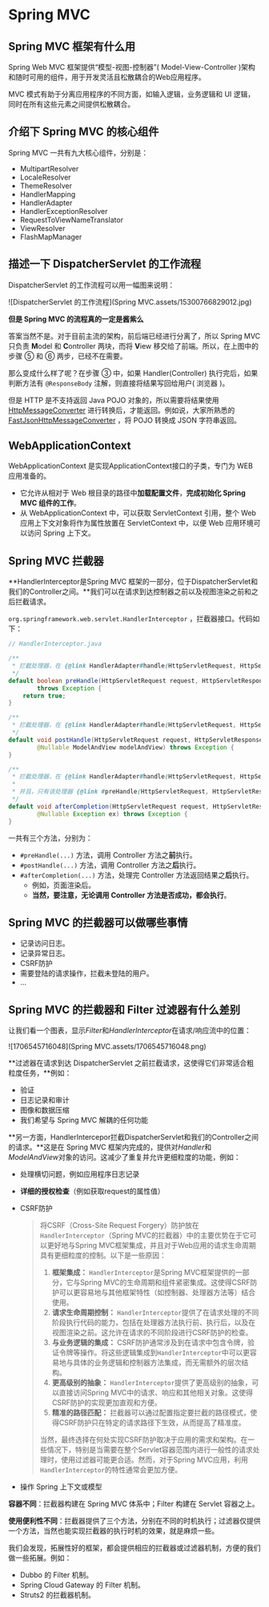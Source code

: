 #  Spring MVC 



## Spring MVC 框架有什么用



Spring Web MVC 框架提供“模型-视图-控制器”( Model-View-Controller )架构和随时可用的组件，用于开发灵活且松散耦合的Web应用程序。

MVC 模式有助于分离应用程序的不同方面，如输入逻辑，业务逻辑和 UI 逻辑，同时在所有这些元素之间提供松散耦合。





## 介绍下 Spring MVC 的核心组件



Spring MVC 一共有九大核心组件，分别是：

- MultipartResolver
- LocaleResolver
- ThemeResolver
- HandlerMapping
- HandlerAdapter
- HandlerExceptionResolver
- RequestToViewNameTranslator
- ViewResolver
- FlashMapManager



## 描述一下 DispatcherServlet 的工作流程



DispatcherServlet 的工作流程可以用一幅图来说明：

![DispatcherServlet 的工作流程](Spring MVC.assets/15300766829012.jpg)



**但是 Spring MVC 的流程真的一定是酱紫么**

答案当然不是。对于目前主流的架构，前后端已经进行分离了，所以 Spring MVC 只负责 **M**odel 和 **C**ontroller 两块，而将 **V**iew 移交给了前端。所以，在上图中的步骤 ⑤ 和 ⑥ 两步，已经不在需要。

那么变成什么样了呢？在步骤 ③ 中，如果 Handler(Controller) 执行完后，如果判断方法有 `@ResponseBody` 注解，则直接将结果写回给用户( 浏览器 )。

但是 HTTP 是不支持返回 Java POJO 对象的，所以需要将结果使用 [HttpMessageConverter](http://svip.iocoder.cn/Spring-MVC/HandlerAdapter-5-HttpMessageConverter/) 进行转换后，才能返回。例如说，大家所熟悉的 [FastJsonHttpMessageConverter](https://github.com/alibaba/fastjson/wiki/在-Spring-中集成-Fastjson) ，将 POJO 转换成 JSON 字符串返回。



## WebApplicationContext

WebApplicationContext 是实现ApplicationContext接口的子类，专门为 WEB 应用准备的。

- 它允许从相对于 Web 根目录的路径中**加载配置文件**，**完成初始化 Spring MVC 组件的工作**。
- 从 WebApplicationContext 中，可以获取 ServletContext 引用，整个 Web 应用上下文对象将作为属性放置在 ServletContext 中，以便 Web 应用环境可以访问 Spring 上下文。





## Spring MVC 拦截器

**HandlerInterceptor是Spring MVC 框架的一部分，位于DispatcherServlet和我们的Controller之间。**我们可以在请求到达控制器之前以及视图渲染之前和之后拦截请求。

`org.springframework.web.servlet.HandlerInterceptor` ，拦截器接口。代码如下：

```java
// HandlerInterceptor.java

/**
 * 拦截处理器，在 {@link HandlerAdapter#handle(HttpServletRequest, HttpServletResponse, Object)} 执行之前
 */
default boolean preHandle(HttpServletRequest request, HttpServletResponse response, Object handler)
		throws Exception {
	return true;
}

/**
 * 拦截处理器，在 {@link HandlerAdapter#handle(HttpServletRequest, HttpServletResponse, Object)} 执行成功之后
 */
default void postHandle(HttpServletRequest request, HttpServletResponse response, Object handler,
		@Nullable ModelAndView modelAndView) throws Exception {
}

/**
 * 拦截处理器，在 {@link HandlerAdapter#handle(HttpServletRequest, HttpServletResponse, Object)} 执行完之后，无论成功还是失败
 *
 * 并且，只有该处理器 {@link #preHandle(HttpServletRequest, HttpServletResponse, Object)} 执行成功之后，才会被执行
 */
default void afterCompletion(HttpServletRequest request, HttpServletResponse response, Object handler,
		@Nullable Exception ex) throws Exception {
}
```



一共有三个方法，分别为：

- `#preHandle(...)` 方法，调用 Controller 方法之**前**执行。
- `#postHandle(...)` 方法，调用 Controller 方法之**后**执行。
- `#afterCompletion(...)` 方法，处理完 Controller 方法返回结果之**后**执行。
  - 例如，页面渲染后。
  - **当然，要注意，无论调用 Controller 方法是否成功，都会执行**。





## Spring MVC 的拦截器可以做哪些事情

- 记录访问日志。
- 记录异常日志。
- CSRF防护
- 需要登陆的请求操作，拦截未登陆的用户。
- …







## Spring MVC 的拦截器和 Filter 过滤器有什么差别

让我们看一个图表，显示*Filter*和*HandlerInterceptor*在请求/响应流中的位置：

![1706545716048](Spring MVC.assets/1706545716048.png)

**过滤器在请求到达 DispatcherServlet 之前拦截请求，这使得它们非常适合粗粒度任务，**例如：

- 验证
- 日志记录和审计
- 图像和数据压缩
- 我们希望与 Spring MVC 解耦的任何功能

**另一方面，HandlerIntercepor拦截DispatcherServlet和我们的Controller之间的请求。**这是在 Spring MVC 框架内完成的，提供对*Handler*和*ModelAndView*对象的访问。这减少了重复并允许更细粒度的功能，例如：

- 处理横切问题，例如应用程序日志记录

- **详细的授权检查**（例如获取request的属性值）

- CSRF防护

  >
  >将CSRF（Cross-Site Request Forgery）防护放在`HandlerInterceptor`（Spring MVC的拦截器）中的主要优势在于它可以更好地与Spring MVC框架集成，并且对于Web应用的请求生命周期具有更细粒度的控制。以下是一些原因：
  >
  >1. **框架集成：** `HandlerInterceptor`是Spring MVC框架提供的一部分，它与Spring MVC的生命周期和组件紧密集成。这使得CSRF防护可以更容易地与其他框架特性（如控制器、处理器方法等）结合使用。
  >2. **请求生命周期控制：** `HandlerInterceptor`提供了在请求处理的不同阶段执行代码的能力，包括在处理器方法执行前、执行后，以及在视图渲染之前。这允许在请求的不同阶段进行CSRF防护的检查。
  >3. **与业务逻辑的集成：** CSRF防护通常涉及到在请求中包含令牌，验证令牌等操作。将这些逻辑集成到`HandlerInterceptor`中可以更容易地与具体的业务逻辑和控制器方法集成，而无需额外的层次结构。
  >4. **更高级别的抽象：** `HandlerInterceptor`提供了更高级别的抽象，可以直接访问Spring MVC中的请求、响应和其他相关对象。这使得CSRF防护的实现更加直观和方便。
  >5. **精准的路径匹配：** 拦截器可以通过配置指定要拦截的路径模式，使得CSRF防护只在特定的请求路径下生效，从而提高了精准度。
  >
  >当然，最终选择在何处实现CSRF防护取决于应用的需求和架构。在一些情况下，特别是当需要在整个Servlet容器范围内进行一般性的请求处理时，使用过滤器可能更合适。然而，对于Spring MVC应用，利用`HandlerInterceptor`的特性通常会更加方便。

- 操作 Spring 上下文或模型

**容器不同**：拦截器构建在 Spring MVC 体系中；Filter 构建在 Servlet 容器之上。

**使用便利性不同**：拦截器提供了三个方法，分别在不同的时机执行；过滤器仅提供一个方法，当然也能实现拦截器的执行时机的效果，就是麻烦一些。

我们会发现，拓展性好的框架，都会提供相应的拦截器或过滤器机制，方便的我们做一些拓展。例如：

- Dubbo 的 Filter 机制。
- Spring Cloud Gateway 的 Filter 机制。
- Struts2 的拦截器机制。

